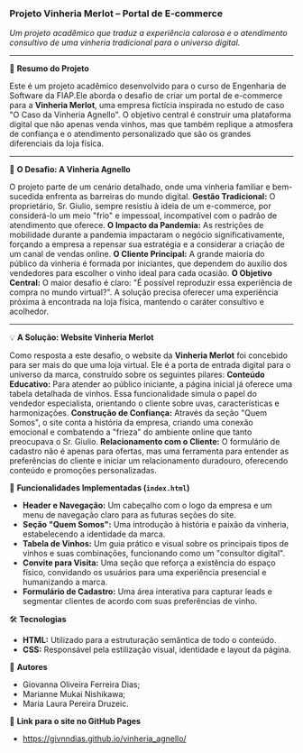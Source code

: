### **Projeto Vinheria Merlot – Portal de E-commerce**

*Um projeto acadêmico que traduz a experiência calorosa e o atendimento consultivo de uma vinheria tradicional para o universo digital.*

---

📝 **Resumo do Projeto**

Este é um projeto acadêmico desenvolvido para o curso de Engenharia de Software da FIAP.Ele aborda o desafio de criar um portal de e-commerce para a **Vinheria Merlot**, uma empresa fictícia inspirada no estudo de caso "O Caso da Vinheria Agnello". O objetivo central é construir uma plataforma digital que não apenas venda vinhos, mas que também replique a atmosfera de confiança e o atendimento personalizado que são os grandes diferenciais da loja física.

---

🎯 **O Desafio: A Vinheria Agnello**

O projeto parte de um cenário detalhado, onde uma vinheria familiar e bem-sucedida enfrenta as barreiras do mundo digital.
**Gestão Tradicional:** O proprietário, Sr. Giulio, sempre resistiu à ideia de um e-commerce, por considerá-lo um meio "frio" e impessoal, incompatível com o padrão de atendimento que oferece.
**O Impacto da Pandemia:** As restrições de mobilidade durante a pandemia impactaram o negócio significativamente, forçando a empresa a repensar sua estratégia e a considerar a criação de um canal de vendas online.
**O Cliente Principal:** A grande maioria do público da vinheria é formada por iniciantes, que dependem do auxílio dos vendedores para escolher o vinho ideal para cada ocasião.
**O Objetivo Central:** O maior desafio é claro: "É possível reproduzir essa experiência de compra no mundo virtual?". A solução precisa oferecer uma experiência próxima à encontrada na loja física, mantendo o caráter consultivo e acolhedor.

---

💡 **A Solução: Website Vinheria Merlot**

Como resposta a este desafio, o website da **Vinheria Merlot** foi concebido para ser mais do que uma loja virtual. Ele é a porta de entrada digital para o universo da marca, construído sobre os seguintes pilares:
**Conteúdo Educativo:** Para atender ao público iniciante, a página inicial já oferece uma tabela detalhada de vinhos. Essa funcionalidade simula o papel do vendedor especialista, orientando o cliente sobre uvas, características e harmonizações.
**Construção de Confiança:** Através da seção "Quem Somos", o site conta a história da empresa, criando uma conexão emocional e combatendo a "frieza" do ambiente online que tanto preocupava o Sr. Giulio.
**Relacionamento com o Cliente:** O formulário de cadastro não é apenas para ofertas, mas uma ferramenta para entender as preferências do cliente e iniciar um relacionamento duradouro, oferecendo conteúdo e promoções personalizadas.

🚀 **Funcionalidades Implementadas (`index.html`)**

* **Header e Navegação:** Um cabeçalho com o logo da empresa e um menu de navegação claro para as futuras seções do site.
* **Seção "Quem Somos":** Uma introdução à história e paixão da vinheria, estabelecendo a identidade da marca.
* **Tabela de Vinhos:** Um guia prático e visual sobre os principais tipos de vinhos e suas combinações, funcionando como um "consultor digital".
* **Convite para Visita:** Uma seção que reforça a existência do espaço físico, convidando os usuários para uma experiência presencial e humanizando a marca.
* **Formulário de Cadastro:** Uma área interativa para capturar leads e segmentar clientes de acordo com suas preferências de vinho.

🛠️ **Tecnologias**

* **HTML:** Utilizado para a estruturação semântica de todo o conteúdo.
* **CSS:** Responsável pela estilização visual, identidade e layout da página.

👥 **Autores**

* Giovanna Oliveira Ferreira Dias;
* Marianne Mukai Nishikawa;
* Maria Laura Pereira Druzeic.

🔗 **Link para o site no GitHub Pages**
* https://givnndias.github.io/vinheria_agnello/
